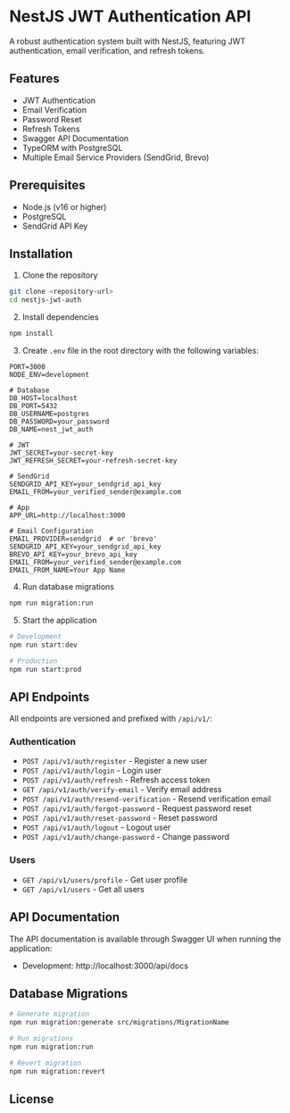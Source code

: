 # NestJS JWT Authentication API

A robust authentication system built with NestJS, featuring JWT authentication, email verification, and refresh tokens.

## Features

- JWT Authentication
- Email Verification
- Password Reset
- Refresh Tokens
- Swagger API Documentation
- TypeORM with PostgreSQL
- Multiple Email Service Providers (SendGrid, Brevo)

## Prerequisites

- Node.js (v16 or higher)
- PostgreSQL
- SendGrid API Key

## Installation

1. Clone the repository
```bash
git clone <repository-url>
cd nestjs-jwt-auth
```

2. Install dependencies
```bash
npm install
```

3. Create `.env` file in the root directory with the following variables:
```env
PORT=3000
NODE_ENV=development

# Database
DB_HOST=localhost
DB_PORT=5432
DB_USERNAME=postgres
DB_PASSWORD=your_password
DB_NAME=nest_jwt_auth

# JWT
JWT_SECRET=your-secret-key
JWT_REFRESH_SECRET=your-refresh-secret-key

# SendGrid
SENDGRID_API_KEY=your_sendgrid_api_key
EMAIL_FROM=your_verified_sender@example.com

# App
APP_URL=http://localhost:3000

# Email Configuration
EMAIL_PROVIDER=sendgrid  # or 'brevo'
SENDGRID_API_KEY=your_sendgrid_api_key
BREVO_API_KEY=your_brevo_api_key
EMAIL_FROM=your_verified_sender@example.com
EMAIL_FROM_NAME=Your App Name
```

4. Run database migrations
```bash
npm run migration:run
```

5. Start the application
```bash
# Development
npm run start:dev

# Production
npm run start:prod
```

## API Endpoints
All endpoints are versioned and prefixed with `/api/v1/`:


### Authentication
- `POST /api/v1/auth/register` - Register a new user
- `POST /api/v1/auth/login` - Login user
- `POST /api/v1/auth/refresh` - Refresh access token
- `GET /api/v1/auth/verify-email` - Verify email address
- `POST /api/v1/auth/resend-verification` - Resend verification email
- `POST /api/v1/auth/forgot-password` - Request password reset
- `POST /api/v1/auth/reset-password` - Reset password
- `POST /api/v1/auth/logout` - Logout user
- `POST /api/v1/auth/change-password` - Change password

### Users
- `GET /api/v1/users/profile` - Get user profile
- `GET /api/v1/users` - Get all users

## API Documentation

The API documentation is available through Swagger UI when running the application:
- Development: http://localhost:3000/api/docs



## Database Migrations

```bash
# Generate migration
npm run migration:generate src/migrations/MigrationName

# Run migrations
npm run migration:run

# Revert migration
npm run migration:revert
```

## License


